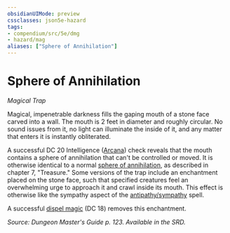 ```yaml
---
obsidianUIMode: preview
cssclasses: json5e-hazard
tags:
- compendium/src/5e/dmg
- hazard/mag
aliases: ["Sphere of Annihilation"]
---
```

# Sphere of Annihilation
*Magical Trap*  

Magical, impenetrable darkness fills the gaping mouth of a stone face carved into a wall. The mouth is 2 feet in diameter and roughly circular. No sound issues from it, no light can illuminate the inside of it, and any matter that enters it is instantly obliterated.

A successful DC 20 Intelligence ([Arcana](git/3-Mechanics/CLI/rules/skills.md#Arcana)) check reveals that the mouth contains a sphere of annihilation that can't be controlled or moved. It is otherwise identical to a normal [sphere of annihilation](git/3-Mechanics/CLI/items/sphere-of-annihilation.md), as described in chapter 7, "Treasure." Some versions of the trap include an enchantment placed on the stone face, such that specified creatures feel an overwhelming urge to approach it and crawl inside its mouth. This effect is otherwise like the sympathy aspect of the [antipathy/sympathy](antipathy-sympathy.md) spell.

A successful [dispel magic](dispel-magic.md) (DC 18) removes this enchantment.

*Source: Dungeon Master's Guide p. 123. Available in the SRD.*